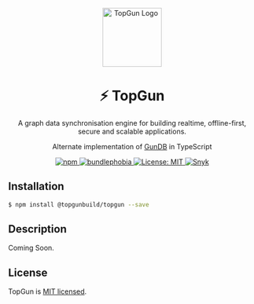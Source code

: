 <p align="center">
  <a href="https://github.com/TopGunBuild/topgun" target="blank"><img src="https://avatars.githubusercontent.com/u/121893825?s=200&v=4" width="120" alt="TopGun Logo" /></a>
</p>
<h1 align="center" style="border-bottom: none;">⚡️ TopGun</h1>
<p align="center">A graph data synchronisation engine for building realtime, offline-first, secure and scalable applications.</p>
<p align="center">Alternate implementation of <a href="https://github.com/amark/gun" target="blank">GunDB</a> in TypeScript</p>

<p align="center">
  <a href="https://npm.im/@topgunbuild/topgun">
    <img alt="npm" src="https://badgen.net/npm/v/@topgunbuild/topgun">
  </a>
  <a href="https://bundlephobia.com/result?p=@topgunbuild/topgun">
    <img alt="bundlephobia" src="https://img.shields.io/bundlephobia/minzip/@topgunbuild/topgun.svg">
  </a>
  <a href="https://opensource.org/licenses/MIT">
      <img alt="License: MIT" src="https://img.shields.io/badge/License-MIT-yellow.svg">
  </a>
  <a href="https://snyk.io/test/github/TopGunBuild/@topgunbuild/topgun">
      <img alt="Snyk" src="https://snyk.io/test/github/TopGunBuild/@topgunbuild/topgun/badge.svg">
  </a>
</p>

## Installation

```bash
$ npm install @topgunbuild/topgun --save
```

## Description
Coming Soon.

## License

TopGun is [MIT licensed](LICENSE).